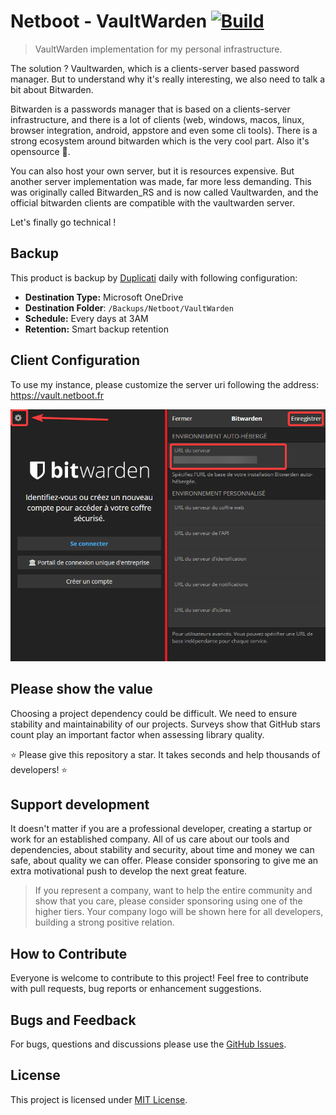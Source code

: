 # Netboot - VaultWarden [![Build](https://github.com/NetbootCommunity/Netboot-VaultWarden/actions/workflows/build.yml/badge.svg)](https://github.com/NetbootCommunity/Netboot-VaultWarden/actions/workflows/build.yml)

> VaultWarden implementation for my personal infrastructure.

The solution ? Vaultwarden, which is a clients-server based password manager. But to understand why it's really interesting, we also need to talk a bit about Bitwarden.

Bitwarden is a passwords manager that is based on a clients-server infrastructure, and there is a lot of clients (web, windows, macos, linux, browser integration, android, appstore and even some cli tools). There is a strong ecosystem around bitwarden which is the very cool part. Also it's opensource 🥳.

You can also host your own server, but it is resources expensive. But another server implementation was made, far more less demanding. This was originally called Bitwarden_RS and is now called Vaultwarden, and the official bitwarden clients are compatible with the vaultwarden server.

Let's finally go technical !

## Backup

This product is backup by [Duplicati](https://github.com/NetbootHome/Docker-Netboot-Backup) daily with following configuration:

* **Destination Type:** Microsoft OneDrive
* **Destination Folder**: `/Backups/Netboot/VaultWarden`
* **Schedule:** Every days at 3AM
* **Retention:** Smart backup retention

## Client Configuration

To use my instance, please customize the server uri following the address: <https://vault.netboot.fr>

![setup](assets/setup.png)

## Please show the value

Choosing a project dependency could be difficult. We need to ensure stability and maintainability of our projects.
Surveys show that GitHub stars count play an important factor when assessing library quality.

⭐ Please give this repository a star. It takes seconds and help thousands of developers! ⭐

## Support development

It doesn't matter if you are a professional developer, creating a startup or work for an established company.
All of us care about our tools and dependencies, about stability and security, about time and money we can safe, about quality we can offer.
Please consider sponsoring to give me an extra motivational push to develop the next great feature.

> If you represent a company, want to help the entire community and show that you care, please consider sponsoring using one of the higher tiers.
Your company logo will be shown here for all developers, building a strong positive relation.

## How to Contribute

Everyone is welcome to contribute to this project! Feel free to contribute with pull requests, bug reports or enhancement suggestions.

## Bugs and Feedback

For bugs, questions and discussions please use the [GitHub Issues](https://github.com/NetbootCommunity/Netboot-VaultWarden/issues).

## License

This project is licensed under [MIT License](https://github.com/NetbootCommunity/Netboot-VaultWarden/blob/main/LICENSE).
